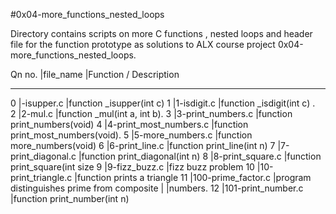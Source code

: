 #0x04-more_functions_nested_loops
 
Directory contains scripts on more C functions , nested loops and header file for the function prototype as solutions to ALX course project 0x04-more_functions_nested_loops.

Qn no.   |file_name			|Function / Description
_________________________________________________________________________________
0        |-isupper.c                    |function _isupper(int c) 
1	 |1-isdigit.c          		|function _isdigit(int c) .		   
2	 |2-mul.c          		|function _mul(int a, int b).		   3        |3-print_numbers.c		   |function print_numbers(void)
4	 |4-print_most_numbers.c        |function print_most_numbers(void).
5        |5-more_numbers.c		|function more_numbers(void)
6	 |6-print_line.c		|function print_line(int n)
7	 |7-print_diagonal.c		|function print_diagonal(int n)
8	 |8-print_square.c		|function print_square(int size
9    	 |9-fizz_buzz.c			|fizz buzz problem
10	 |10-print_triangle.c		|function prints a triangle
11       |100-prime_factor.c		|program distinguishes prime from composite 	    | 			           |numbers.
12	 |101-print_number.c		|function print_number(int n)
